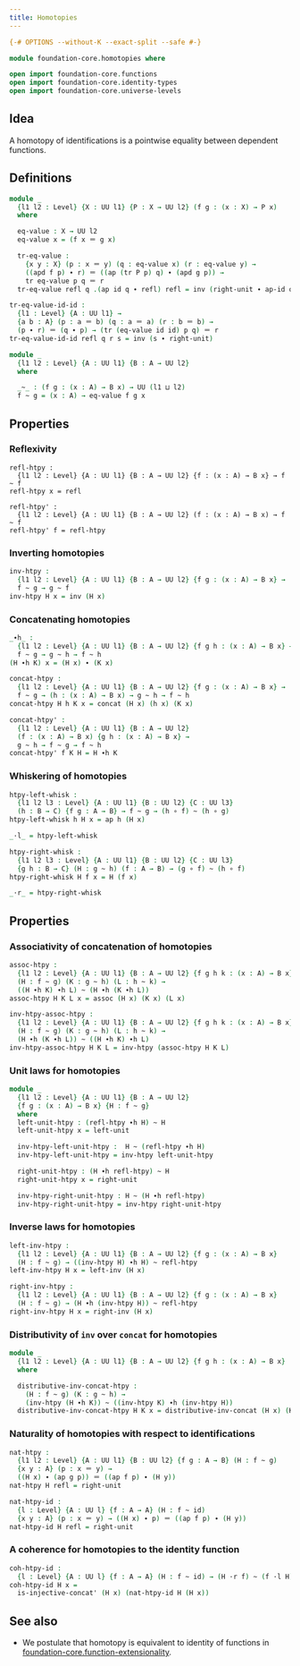 ```yaml
---
title: Homotopies
---
```


```agda
{-# OPTIONS --without-K --exact-split --safe #-}

module foundation-core.homotopies where

open import foundation-core.functions
open import foundation-core.identity-types
open import foundation-core.universe-levels
```

## Idea

A homotopy of identifications is a pointwise equality between dependent functions.

## Definitions

```agda
module _
  {l1 l2 : Level} {X : UU l1} {P : X → UU l2} (f g : (x : X) → P x)
  where

  eq-value : X → UU l2
  eq-value x = (f x ＝ g x)

  tr-eq-value :
    {x y : X} (p : x ＝ y) (q : eq-value x) (r : eq-value y) →
    ((apd f p) ∙ r) ＝ ((ap (tr P p) q) ∙ (apd g p)) →
    tr eq-value p q ＝ r
  tr-eq-value refl q .(ap id q ∙ refl) refl = inv (right-unit ∙ ap-id q)

tr-eq-value-id-id :
  {l1 : Level} {A : UU l1} →
  {a b : A} (p : a ＝ b) (q : a ＝ a) (r : b ＝ b) →
  (p ∙ r) ＝ (q ∙ p) → (tr (eq-value id id) p q) ＝ r
tr-eq-value-id-id refl q r s = inv (s ∙ right-unit)
```

```agda
module _
  {l1 l2 : Level} {A : UU l1} {B : A → UU l2}
  where

  _~_ : (f g : (x : A) → B x) → UU (l1 ⊔ l2)
  f ~ g = (x : A) → eq-value f g x
```

## Properties

### Reflexivity

```
refl-htpy :
  {l1 l2 : Level} {A : UU l1} {B : A → UU l2} {f : (x : A) → B x} → f ~ f
refl-htpy x = refl

refl-htpy' :
  {l1 l2 : Level} {A : UU l1} {B : A → UU l2} (f : (x : A) → B x) → f ~ f
refl-htpy' f = refl-htpy
```

### Inverting homotopies

```agda
inv-htpy :
  {l1 l2 : Level} {A : UU l1} {B : A → UU l2} {f g : (x : A) → B x} →
  f ~ g → g ~ f
inv-htpy H x = inv (H x)
```

### Concatenating homotopies

```agda
_∙h_ :
  {l1 l2 : Level} {A : UU l1} {B : A → UU l2} {f g h : (x : A) → B x} →
  f ~ g → g ~ h → f ~ h
(H ∙h K) x = (H x) ∙ (K x)

concat-htpy :
  {l1 l2 : Level} {A : UU l1} {B : A → UU l2} {f g : (x : A) → B x} →
  f ~ g → (h : (x : A) → B x) → g ~ h → f ~ h
concat-htpy H h K x = concat (H x) (h x) (K x)

concat-htpy' :
  {l1 l2 : Level} {A : UU l1} {B : A → UU l2}
  (f : (x : A) → B x) {g h : (x : A) → B x} →
  g ~ h → f ~ g → f ~ h
concat-htpy' f K H = H ∙h K
```

### Whiskering of homotopies

```agda
htpy-left-whisk :
  {l1 l2 l3 : Level} {A : UU l1} {B : UU l2} {C : UU l3}
  (h : B → C) {f g : A → B} → f ~ g → (h ∘ f) ~ (h ∘ g)
htpy-left-whisk h H x = ap h (H x)

_·l_ = htpy-left-whisk

htpy-right-whisk :
  {l1 l2 l3 : Level} {A : UU l1} {B : UU l2} {C : UU l3}
  {g h : B → C} (H : g ~ h) (f : A → B) → (g ∘ f) ~ (h ∘ f)
htpy-right-whisk H f x = H (f x)

_·r_ = htpy-right-whisk
```

## Properties

### Associativity of concatenation of homotopies

```agda
assoc-htpy :
  {l1 l2 : Level} {A : UU l1} {B : A → UU l2} {f g h k : (x : A) → B x}
  (H : f ~ g) (K : g ~ h) (L : h ~ k) →
  ((H ∙h K) ∙h L) ~ (H ∙h (K ∙h L))
assoc-htpy H K L x = assoc (H x) (K x) (L x)

inv-htpy-assoc-htpy :
  {l1 l2 : Level} {A : UU l1} {B : A → UU l2} {f g h k : (x : A) → B x}
  (H : f ~ g) (K : g ~ h) (L : h ~ k) →
  (H ∙h (K ∙h L)) ~ ((H ∙h K) ∙h L)
inv-htpy-assoc-htpy H K L = inv-htpy (assoc-htpy H K L)
```

### Unit laws for homotopies

```agda
module _
  {l1 l2 : Level} {A : UU l1} {B : A → UU l2}
  {f g : (x : A) → B x} {H : f ~ g}
  where
  left-unit-htpy : (refl-htpy ∙h H) ~ H
  left-unit-htpy x = left-unit

  inv-htpy-left-unit-htpy :  H ~ (refl-htpy ∙h H)
  inv-htpy-left-unit-htpy = inv-htpy left-unit-htpy

  right-unit-htpy : (H ∙h refl-htpy) ~ H
  right-unit-htpy x = right-unit

  inv-htpy-right-unit-htpy : H ~ (H ∙h refl-htpy)
  inv-htpy-right-unit-htpy = inv-htpy right-unit-htpy
```

### Inverse laws for homotopies

```agda
left-inv-htpy :
  {l1 l2 : Level} {A : UU l1} {B : A → UU l2} {f g : (x : A) → B x}
  (H : f ~ g) → ((inv-htpy H) ∙h H) ~ refl-htpy
left-inv-htpy H x = left-inv (H x)

right-inv-htpy :
  {l1 l2 : Level} {A : UU l1} {B : A → UU l2} {f g : (x : A) → B x}
  (H : f ~ g) → (H ∙h (inv-htpy H)) ~ refl-htpy
right-inv-htpy H x = right-inv (H x)
```

### Distributivity of `inv` over `concat` for homotopies

```agda
module _
  {l1 l2 : Level} {A : UU l1} {B : A → UU l2} {f g h : (x : A) → B x}
  where

  distributive-inv-concat-htpy :
    (H : f ~ g) (K : g ~ h) →
    (inv-htpy (H ∙h K)) ~ ((inv-htpy K) ∙h (inv-htpy H))
  distributive-inv-concat-htpy H K x = distributive-inv-concat (H x) (K x)
```

### Naturality of homotopies with respect to identifications

```agda
nat-htpy :
  {l1 l2 : Level} {A : UU l1} {B : UU l2} {f g : A → B} (H : f ~ g)
  {x y : A} (p : x ＝ y) →
  ((H x) ∙ (ap g p)) ＝ ((ap f p) ∙ (H y))
nat-htpy H refl = right-unit

nat-htpy-id :
  {l : Level} {A : UU l} {f : A → A} (H : f ~ id)
  {x y : A} (p : x ＝ y) → ((H x) ∙ p) ＝ ((ap f p) ∙ (H y))
nat-htpy-id H refl = right-unit
```

### A coherence for homotopies to the identity function

```agda
coh-htpy-id :
  {l : Level} {A : UU l} {f : A → A} (H : f ~ id) → (H ·r f) ~ (f ·l H)
coh-htpy-id H x =
  is-injective-concat' (H x) (nat-htpy-id H (H x))
```

## See also

- We postulate that homotopy is equivalent to identity of functions in
  [foundation-core.function-extensionality](foundation-core.function-extensionality.html).
